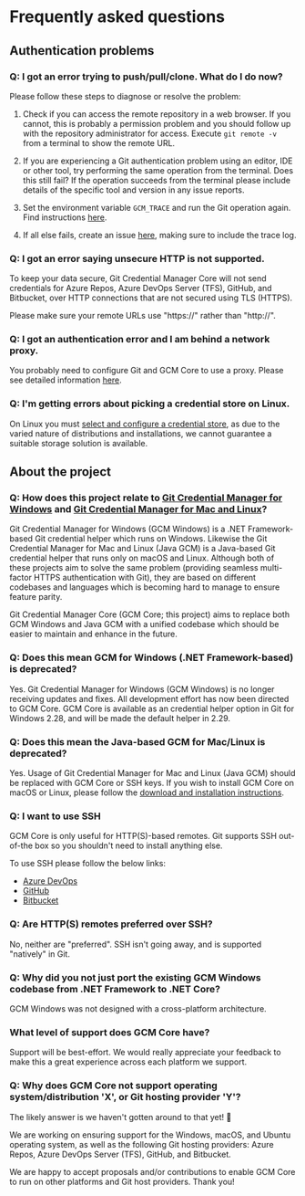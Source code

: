 # Frequently asked questions

## Authentication problems

### Q: I got an error trying to push/pull/clone. What do I do now?

Please follow these steps to diagnose or resolve the problem:

1. Check if you can access the remote repository in a web browser. If you cannot, this is probably a permission problem and you should follow up with the repository administrator for access. Execute `git remote -v` from a terminal to show the remote URL.

1. If you are experiencing a Git authentication problem using an editor, IDE or other tool, try performing the same operation from the terminal. Does this still fail? If the operation succeeds from the terminal please include details of the specific tool and version in any issue reports.

1. Set the environment variable `GCM_TRACE` and run the Git operation again. Find instructions [here](environment.md#GCM_TRACE).

1. If all else fails, create an issue [here](https://github.com/Microsoft/Git-Credential-Manager-Core/issues/create), making sure to include the trace log.

### Q: I got an error saying unsecure HTTP is not supported.

To keep your data secure, Git Credential Manager Core will not send credentials for Azure Repos, Azure DevOps Server (TFS), GitHub, and Bitbucket, over HTTP connections that are not secured using TLS (HTTPS).

Please make sure your remote URLs use "https://" rather than "http://".

### Q: I got an authentication error and I am behind a network proxy.

You probably need to configure Git and GCM Core to use a proxy. Please see detailed information [here](https://aka.ms/gcmcore-httpproxy).

### Q: I'm getting errors about picking a credential store on Linux.

On Linux you must [select and configure a credential store](https://aka.ms/gcmcore-linuxcredstores), as due to the varied nature of distributions and installations, we cannot guarantee a suitable storage solution is available.

## About the project

### Q: How does this project relate to [Git Credential Manager for Windows](https://github.com/Microsoft/Git-Credential-Manager-for-Windows) and [Git Credential Manager for Mac and Linux](https://github.com/Microsoft/Git-Credential-Manager-for-Mac-and-Linux)?

Git Credential Manager for Windows (GCM Windows) is a .NET Framework-based Git credential helper which runs on Windows.
Likewise the Git Credential Manager for Mac and Linux (Java GCM) is a Java-based Git credential helper that runs only on macOS and Linux. Although both of these projects aim to solve the same problem (providing seamless multi-factor HTTPS authentication with Git), they are based on different codebases and languages which is becoming hard to manage to ensure feature parity.

Git Credential Manager Core (GCM Core; this project) aims to replace both GCM Windows and Java GCM with a unified codebase which should be easier to maintain and enhance in the future.

### Q: Does this mean GCM for Windows (.NET Framework-based) is deprecated?

Yes. Git Credential Manager for Windows (GCM Windows) is no longer receiving updates and fixes. All development effort has now been directed to GCM Core. GCM Core is available as an credential helper option in Git for Windows 2.28, and will be made the default helper in 2.29.

### Q: Does this mean the Java-based GCM for Mac/Linux is deprecated?

Yes. Usage of Git Credential Manager for Mac and Linux (Java GCM) should be replaced with GCM Core or SSH keys. If you wish to install GCM Core on macOS or Linux, please follow the [download and installation instructions](../README.md#download-and-install).

### Q: I want to use SSH

GCM Core is only useful for HTTP(S)-based remotes. Git supports SSH out-of-the box so you shouldn't need to install anything else.

To use SSH please follow the below links:

- [Azure DevOps](https://docs.microsoft.com/en-us/azure/devops/repos/git/use-ssh-keys-to-authenticate?view=azure-devops)
- [GitHub](https://help.github.com/en/articles/connecting-to-github-with-ssh)
- [Bitbucket](https://confluence.atlassian.com/bitbucket/ssh-keys-935365775.html)

### Q: Are HTTP(S) remotes preferred over SSH?

No, neither are "preferred". SSH isn't going away, and is supported "natively" in Git.

### Q: Why did you not just port the existing GCM Windows codebase from .NET Framework to .NET Core?

GCM Windows was not designed with a cross-platform architecture.

### What level of support does GCM Core have?

Support will be best-effort. We would really appreciate your feedback to make this a great experience across each platform we support. 

### Q: Why does GCM Core not support operating system/distribution 'X', or Git hosting provider 'Y'?

The likely answer is we haven't gotten around to that yet! 🙂

We are working on ensuring support for the Windows, macOS, and Ubuntu operating system, as well as the following Git hosting providers: Azure Repos, Azure DevOps Server (TFS), GitHub, and Bitbucket.

We are happy to accept proposals and/or contributions to enable GCM Core to run on other platforms and Git host providers. Thank you!
